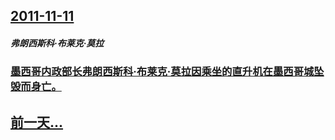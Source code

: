 ## [2011-11-11](/zh/news/2011/11/11/index.md)

##### 弗朗西斯科·布莱克·莫拉
### [墨西哥内政部长弗朗西斯科·布莱克·莫拉因乘坐的直升机在墨西哥城坠毁而身亡。](/zh/news/2011/11/11/墨西哥内政部长弗朗西斯科-布莱克-莫拉因乘坐的直升机在墨西哥城坠毁而身亡.md)
## [前一天...](/zh/news/2011/11/10/index.md)

